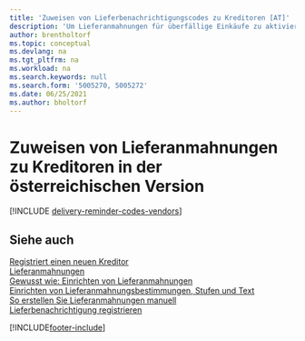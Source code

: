 ```yaml
---
title: 'Zuweisen von Lieferbenachrichtigungscodes zu Kreditoren [AT]'
description: 'Um Lieferanmahnungen für überfällige Einkäufe zu aktivieren, müssen Sie Kreditoren Lieferanmahnungsbedingungen in der österreichischen Version zuweisen.'
author: brentholtorf
ms.topic: conceptual
ms.devlang: na
ms.tgt_pltfrm: na
ms.workload: na
ms.search.keywords: null
ms.search.form: '5005270, 5005272'
ms.date: 06/25/2021
ms.author: bholtorf
---
```

# <a name="assign-delivery-reminder-codes-to-vendors-in-the-austrian-version"></a>Zuweisen von Lieferanmahnungen zu Kreditoren in der österreichischen Version

[!INCLUDE [delivery-reminder-codes-vendors](../includes/ATCHDE/delivery-reminder-codes-vendors.md)]

## <a name="see-also"></a>Siehe auch

[Registriert einen neuen Kreditor](../../purchasing-how-register-new-vendors.md)  
[Lieferanmahnungen](delivery-reminders.md)  
[Gewusst wie: Einrichten von Lieferanmahnungen](how-to-set-up-delivery-reminders.md)  
[Einrichten von Lieferanmahnungsbestimmungen, Stufen und Text](how-to-set-up-delivery-reminder-terms-levels-and-text.md)  
[So erstellen Sie Lieferanmahnungen manuell](how-to-create-delivery-reminders-manually.md)  
[Lieferbenachrichtigung registrieren](how-to-issue-delivery-reminders.md)  


[!INCLUDE[footer-include](../../includes/footer-banner.md)]
